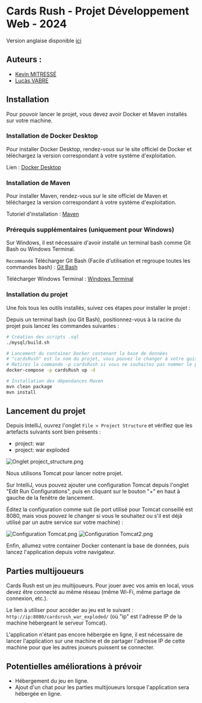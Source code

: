 # Cards Rush - Projet Développement Web - 2024

Version anglaise disponible [ici](README_EN.md)

## Auteurs :
- [Kevin MITRESSÉ](http://kmitresse.free.fr)
- [Lucàs VABRE](https://portfolio-lucasvbr.vercel.app/)

## Installation

Pour pouvoir lancer le projet, vous devez avoir Docker et Maven installés sur votre machine.

### Installation de Docker Desktop

Pour installer Docker Desktop, rendez-vous sur le site officiel de Docker et téléchargez la version correspondant à votre système d'exploitation.

Lien : [Docker Desktop](https://www.docker.com/products/docker-desktop)

### Installation de Maven

Pour installer Maven, rendez-vous sur le site officiel de Maven et téléchargez la version correspondant à votre système d'exploitation.

Tutoriel d'installation : [Maven](https://www.baeldung.com/install-maven-on-windows-linux-mac)

### Prérequis supplémentaires (uniquement pour Windows)

Sur Windows, il est nécessaire d'avoir installé un terminal bash comme Git Bash ou Windows Terminal.

`Recommandé` Télécharger Git Bash (Facile d'utilisation et regroupe toutes les commandes bash) : [Git Bash](https://git-scm.com/downloads)

Télécharger Windows Terminal : [Windows Terminal](https://www.microsoft.com/fr-fr/p/windows-terminal/9n0dx20hk701?activetab=pivot:overviewtab)

### Installation du projet

Une fois tous les outils installés, suivez ces étapes pour installer le projet :

Depuis un terminal bash (ou Git Bash), positionnez-vous à la racine du projet puis lancez les commandes suivantes :

```bash
# Création des scripts .sql
./mysql/build.sh

# Lancement du container Docker contenant la base de données
# "cardsRush" est le nom du projet, vous pouvez le changer à votre guise
# Retirez la commande -p cardsRush si vous ne souhaitez pas nommer le projet, il portera par défaut le nom du dossier contenant le projet
docker-compose -p cardsRush up -d

# Installation des dépendances Maven
mvn clean package
mvn install
````
## Lancement du projet

Depuis IntelliJ, ouvrez l'onglet `File > Project Structure` et vérifiez que les artefacts suivants sont bien présents :
- project: war
- project: war exploded

![Onglet project_structure.png](readmeTools/project_structure.png)

Nous utilisons Tomcat pour lancer notre projet.

Sur IntelliJ, vous pouvez ajouter une configuration Tomcat depuis l'onglet "Edit Run Configurations", puis en cliquant sur le bouton "+" en haut à gauche de la fenêtre de lancement.

Éditez la configuration comme suit (le port utilisé pour Tomcat conseillé est 8080, mais vous pouvez le changer si vous le souhaitez ou s'il est déjà utilisé par un autre service sur votre machine) :

![Configuration Tomcat.png](readmeTools/tomcat_configuration.png)
![Configuration Tomcat2.png](readmeTools/tomcat_deployment.png)

Enfin, allumez votre container Docker contenant la base de données, puis lancez l'application depuis votre navigateur.

## Parties multijoueurs

Cards Rush est un jeu multijoueurs. Pour jouer avec vos amis en local, vous devez être connecté au même réseau (même Wi-Fi, même partage de connexion, etc.).

Le lien à utiliser pour accéder au jeu est le suivant : `http://ip:8080/cardsrush_war_exploded/` (où "ip" est l'adresse IP de la machine hébergeant le serveur Tomcat).

L'application n'étant pas encore hébergée en ligne, il est nécessaire de lancer l'application sur une machine et de partager l'adresse IP de cette machine pour que les autres joueurs puissent se connecter.

## Potentielles améliorations à prévoir

- Hébergement du jeu en ligne.
- Ajout d'un chat pour les parties multijoueurs lorsque l'application sera hébergée en ligne.
